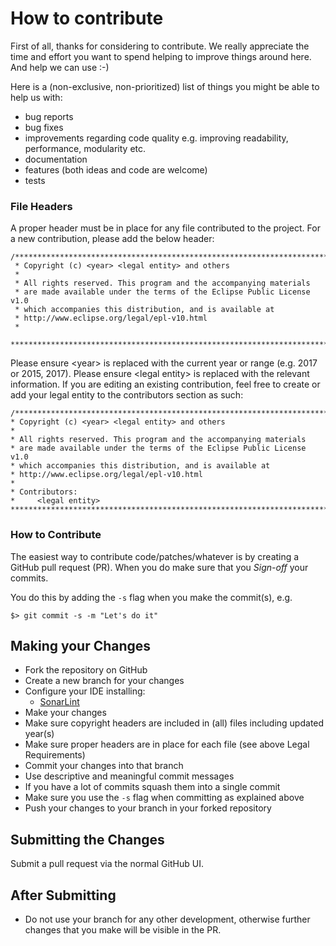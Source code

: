 # How to contribute

First of all, thanks for considering to contribute. We really appreciate the time and effort you want to
spend helping to improve things around here. And help we can use :-)

Here is a (non-exclusive, non-prioritized) list of things you might be able to help us with:

* bug reports
* bug fixes
* improvements regarding code quality e.g. improving readability, performance, modularity etc.
* documentation
* features (both ideas and code are welcome)
* tests

### File Headers
A proper header must be in place for any file contributed to the project. For a new contribution, please add the below header:

```
/*******************************************************************************
 * Copyright (c) <year> <legal entity> and others
 *
 * All rights reserved. This program and the accompanying materials
 * are made available under the terms of the Eclipse Public License v1.0
 * which accompanies this distribution, and is available at
 * http://www.eclipse.org/legal/epl-v10.html
 *
 *******************************************************************************/
 ```

 Please ensure \<year\> is replaced with the current year or range (e.g. 2017 or 2015, 2017).
 Please ensure \<legal entity\> is replaced with the relevant information. If you are editing an existing contribution, feel free
 to create or add your legal entity to the contributors section as such:

 ```
 /*******************************************************************************
 * Copyright (c) <year> <legal entity> and others
 *
 * All rights reserved. This program and the accompanying materials
 * are made available under the terms of the Eclipse Public License v1.0
 * which accompanies this distribution, and is available at
 * http://www.eclipse.org/legal/epl-v10.html
 *
 * Contributors:
 *     <legal entity>
 *******************************************************************************/
 ```

### How to Contribute
The easiest way to contribute code/patches/whatever is by creating a GitHub pull request (PR). When you do make sure that you *Sign-off* your commits.

You do this by adding the `-s` flag when you make the commit(s), e.g.

    $> git commit -s -m "Let's do it"

## Making your Changes

* Fork the repository on GitHub
* Create a new branch for your changes
* Configure your IDE installing:
  * [SonarLint](http://www.sonarlint.org/eclipse/index.html)
* Make your changes
* Make sure copyright headers are included in (all) files including updated year(s)
* Make sure proper headers are in place for each file (see above Legal Requirements)
* Commit your changes into that branch
* Use descriptive and meaningful commit messages
* If you have a lot of commits squash them into a single commit
* Make sure you use the `-s` flag when committing as explained above
* Push your changes to your branch in your forked repository

## Submitting the Changes

Submit a pull request via the normal GitHub UI.

## After Submitting

* Do not use your branch for any other development, otherwise further changes that you make will be visible in the PR.
